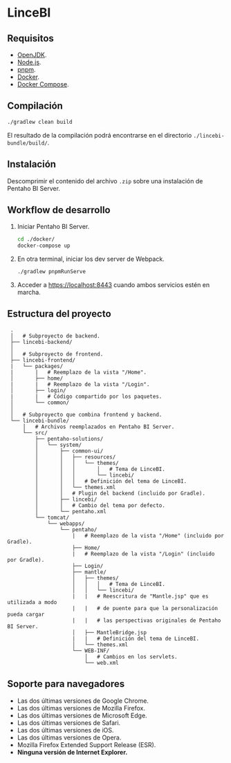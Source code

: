 # LinceBI

## Requisitos

 * [OpenJDK](https://www.azul.com/downloads/zulu-community/).
 * [Node.js](https://nodejs.org/en/download/package-manager/).
 * [pnpm](https://pnpm.io).
 * [Docker](https://docs.docker.com/install/).
 * [Docker Compose](https://docs.docker.com/compose/install/).

## Compilación

```sh
./gradlew clean build
```

El resultado de la compilación podrá encontrarse en el directorio `./lincebi-bundle/build/`.

## Instalación

Descomprimir el contenido del archivo `.zip` sobre una instalación de Pentaho BI Server.

## Workflow de desarrollo

 1. Iniciar Pentaho BI Server.
    ```sh
    cd ./docker/
    docker-compose up
    ```

 2. En otra terminal, iniciar los dev server de Webpack.
    ```sh
    ./gradlew pnpmRunServe
    ```

 3. Acceder a [https://localhost:8443](https://localhost:8443) cuando ambos servicios estén en
    marcha.

## Estructura del proyecto

```
 .
 │   # Subproyecto de backend.
 ├── lincebi-backend/
 │
 │   # Subproyecto de frontend.
 ├── lincebi-frontend/ 
 |   └── packages/
 |       |   # Reemplazo de la vista "/Home".
 │       ├── home/
 |       |   # Reemplazo de la vista "/Login".
 │       ├── login/
 |       |   # Código compartido por los paquetes.
 │       └── common/
 │
 │   # Subproyecto que combina frontend y backend.
 └── lincebi-bundle/
     │   # Archivos reemplazados en Pentaho BI Server.
     └── src/
         ├── pentaho-solutions/
         │   └── system/
         │       ├── common-ui/
         │       │   ├── resources/
         │       │   │   └── themes/
         │       │   │       │   # Tema de LinceBI.
         │       │   │       └── lincebi/
         │       │   │   # Definición del tema de LinceBI.
         │       │   └── themes.xml
         │       │   # Plugin del backend (incluido por Gradle).
         │       ├── lincebi/
         │       │   # Cambio del tema por defecto.
         │       └── pentaho.xml
         └── tomcat/
             └── webapps/
                 └── pentaho/
                     |   # Reemplazo de la vista "/Home" (incluido por Gradle).
                     ├── Home/
                     |   # Reemplazo de la vista "/Login" (incluido por Gradle).
                     ├── Login/
                     ├── mantle/
                     │   ├── themes/
                     │   │   │   # Tema de LinceBI.
                     │   │   └── lincebi/
                     |   |   # Reescritura de "Mantle.jsp" que es utilizada a modo
                     |   |   # de puente para que la personalización pueda cargar
                     |   |   # las perspectivas originales de Pentaho BI Server.
                     │   ├── MantleBridge.jsp
                     |   |   # Definición del tema de LinceBI.
                     │   └── themes.xml
                     └── WEB-INF/
                         │   # Cambios en los servlets.
                         └── web.xml
```

## Soporte para navegadores

 * Las dos últimas versiones de Google Chrome.
 * Las dos últimas versiones de Mozilla Firefox.
 * Las dos últimas versiones de Microsoft Edge.
 * Las dos últimas versiones de Safari.
 * Las dos últimas versiones de iOS.
 * Las dos últimas versiones de Opera.
 * Mozilla Firefox Extended Support Release (ESR).
 * **Ninguna versión de Internet Explorer.**
